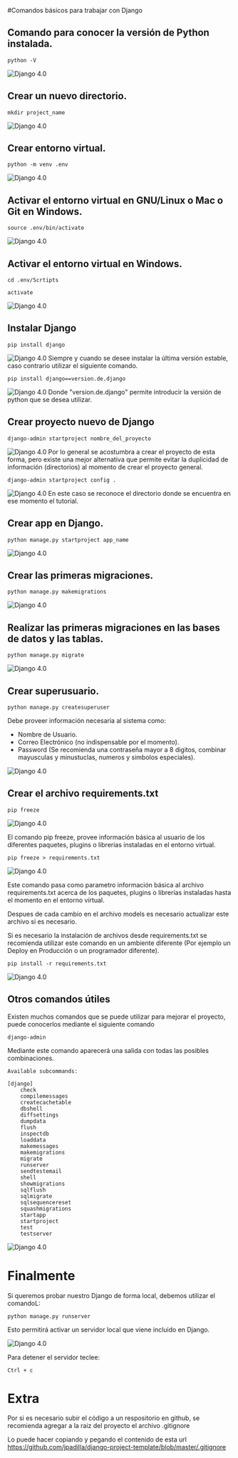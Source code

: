 #Comandos básicos para trabajar con Django

## Comando para conocer la versión de Python instalada.

    python -V

![Django 4.0](/tutorial/media/Screenshot%202022-03-30%20075708.png "Django 3.1")

## Crear un nuevo directorio.

    mkdir project_name

![Django 4.0](/tutorial/media/Screenshot%202022-03-30%20075948.png "Django 3.1")
## Crear entorno virtual.

    python -m venv .env

![Django 4.0](/tutorial/media/Screenshot%202022-03-30%20081536.png "Django 3.1")

## Activar el entorno virtual en GNU/Linux o Mac o Git en Windows.

    source .env/bin/activate
![Django 4.0](/tutorial/media/Screenshot%202022-03-30%20081733.png "Django 3.1")
## Activar el entorno virtual en Windows.

    cd .env/Scrtipts

    activate

![Django 4.0](/tutorial/media/Screenshot%202022-03-30%20082213.png "Django 3.1")
## Instalar Django

    pip install django

![Django 4.0](/tutorial/media/Screenshot%202022-03-30%20082601.png "Django 3.1")
Siempre y cuando se desee instalar la última versión estable, caso contrario utilizar el siguiente comando.

    pip install django==version.de.django

![Django 4.0](/tutorial/media/Screenshot%202022-03-30%20082740.png "Django 3.1")
Donde "version.de.django" permite introducir la versión de python que se desea utilizar.

## Crear proyecto nuevo de Django

    django-admin startproject nombre_del_proyecto
![Django 4.0](/tutorial/media/Screenshot%202022-03-30%20082855.png "Django 3.1")
Por lo general se acostumbra a crear el proyecto de esta forma, pero existe una mejor alternativa que permite evitar la duplicidad de información (directorios) al momento de crear el proyecto general.

    django-admin startproject config .

![Django 4.0](/tutorial/media/Screenshot%202022-03-30%20082855.png "Django 3.1")
En este caso se reconoce el directorio donde se encuentra en ese momento el tutorial.

## Crear app en Django.

    python manage.py startproject app_name
![Django 4.0](/tutorial/media/Screenshot%202022-03-30%20083150.png "Django 3.1")
## Crear las primeras migraciones.

    python manage.py makemigrations
![Django 4.0](/tutorial/media/Screenshot%202022-03-30%20083346.png "Django 3.1")
## Realizar las primeras migraciones en las bases de datos y las tablas.

    python manage.py migrate

![Django 4.0](/tutorial/media/Screenshot%202022-03-30%20083508.png "Django 3.1")

## Crear superusuario.

    python manage.py createsuperuser

Debe proveer información necesaria al sistema como:

* Nombre de Usuario.
* Correo Electrónico (no indispensable por el momento).
* Password (Se recomienda una contraseña mayor a 8 digitos, combinar mayusculas y minustuclas, numeros y simbolos especiales).

![Django 4.0](/tutorial/media/Screenshot%202022-03-30%20083650.png "Django 3.1")

## Crear el archivo requirements.txt

    pip freeze

![Django 4.0](/tutorial/media/Screenshot%202022-03-30%20083743.png "Django 3.1")

El comando pip freeze, provee información básica al usuario de los diferentes paquetes, plugins o librerias instaladas en el entorno virtual.

    pip freeze > requirements.txt

![Django 4.0](/tutorial/media/Screenshot%202022-03-30%20083921.png "Django 3.1")

Este comando pasa como parametro información básica al archivo requirements.txt acerca de los paquetes, plugins o librerías instaladas hasta el momento en el entorno virtual.

Despues de cada cambio en el archivo models es necesario actualizar este archivo si es necesario.

Si es necesario la instalación de archivos desde requirements.txt se recomienda utilizar este comando en un ambiente diferente (Por ejemplo un Deploy en Producción o un programador diferente).

    pip install -r requirements.txt

![Django 4.0](/tutorial/media/Screenshot%202022-03-30%20084046.png "Django 3.1")

## Otros comandos útiles
Existen muchos comandos que se puede utilizar para mejorar el proyecto, puede conocerlos mediante el siguiente comando

    django-admin

Mediante este comando aparecerá una salida con todas las posibles combinaciones.

    Available subcommands:

    [django]
        check
        compilemessages
        createcachetable
        dbshell
        diffsettings
        dumpdata
        flush
        inspectdb
        loaddata
        makemessages
        makemigrations
        migrate
        runserver
        sendtestemail
        shell
        showmigrations
        sqlflush
        sqlmigrate
        sqlsequencereset
        squashmigrations
        startapp
        startproject
        test
        testserver

![Django 4.0](/tutorial/media/Screenshot%202022-03-30%20084221.png "Django 3.1")

# Finalmente

Si queremos probar nuestro Django de forma local, debemos utilizar el comandoL:

    python manage.py runserver

Esto permitirá activar un servidor local que viene incluido en Django.

![Django 4.0](/tutorial/media/Screenshot%202022-03-30%20084356.png "Django 3.1")

Para detener el servidor teclee:

    Ctrl + c

# Extra

Por si es necesario subir el código a un respositorio en github, se recomienda agregar a la raiz del proyecto el archivo .gitignore

Lo puede hacer copiando y pegando el contenido de esta url https://github.com/jpadilla/django-project-template/blob/master/.gitignore